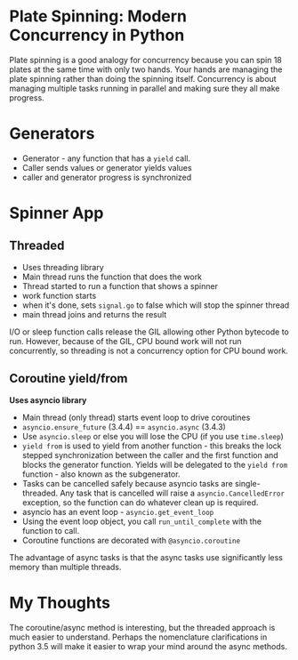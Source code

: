 # Plate Spinning: Modern Concurrency in Python
Plate spinning is a good analogy for concurrency because you can spin 18 plates at the same time with only two hands. Your hands are managing the plate spinning rather than doing the spinning itself. Concurrency is about managing multiple tasks running in parallel and making sure they all make progress.

# Generators
- Generator - any function that has a `yield` call.
- Caller sends values or generator yields values
- caller and generator progress is synchronized

# Spinner App
## Threaded
- Uses threading library
- Main thread runs the function that does the work
- Thread started to run a function that shows a spinner
- work function starts
- when it's done, sets `signal.go` to false which will stop the spinner thread
- main thread joins and returns the result

I/O or sleep function calls release the GIL allowing other Python bytecode to run. However, because of the GIL, CPU bound work will not run concurrently, so threading is not a concurrency option for CPU bound work.

## Coroutine yield/from
**Uses asyncio library**
- Main thread (only thread) starts event loop to drive coroutines
- `asyncio.ensure_future` (3.4.4) == `asyncio.async` (3.4.3)
- Use `asyncio.sleep` or else you will lose the CPU (if you use `time.sleep`)
- `yield from` is used to yield from another function - this breaks the lock stepped synchronization between the caller and the first function and blocks the generator function. Yields will be delegated to the `yield from` function - also known as the subgenerator.
- Tasks can be cancelled safely because asyncio tasks are single-threaded. Any task that is cancelled will raise a `asyncio.CancelledError` exception, so the function can do whatever clean up is required.
- asyncio has an event loop - `asyncio.get_event_loop`
- Using the event loop object, you call `run_until_complete` with the function to call.
- Coroutine functions are decorated with `@asyncio.coroutine`

The advantage of async tasks is that the async tasks use significantly less memory than multiple threads.

# My Thoughts
The coroutine/async method is interesting, but the threaded approach is much easier to understand. Perhaps the nomenclature clarifications in python 3.5 will make it easier to wrap your mind around the async methods.
